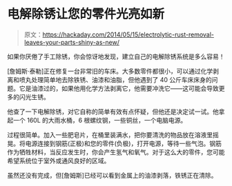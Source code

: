 # 电解除锈让您的零件光亮如新

> 原文：<https://hackaday.com/2014/05/15/electrolytic-rust-removal-leaves-your-parts-shiny-as-new/>

如果你厌倦了手工除锈，你会惊讶地发现，建立自己的电解除锈系统是多么容易！

[詹姆斯·泰勒]正在修复一台非常旧的车床。大多数零件都很小，可以通过化学剥离和喷丸处理简单地去除铁锈、油漆和油脂，但他遇到了 40 公斤车床床身的问题。它是油漆过的，如果他用化学方法剥离它，他需要冲洗它——这可能会导致更多的闪光生锈。

他查了一下电解除锈，对它自称的简单有效有点怀疑，但他还是决定试一试。他拿起一个 160L 的大雨水桶，6 根螺纹钢，一些铜丝，一个电脑电源。

过程很简单。加入一些肥皂片，在桶里装满水，把你要清洗的物品放在溶液里摇晃。将电源连接到钢筋(正极)和您的零件(负极)，打开电源，等待一些气泡。钢筋作为牺牲材料，当反应发生时，你会产生氢气和氧气。对于这么大的零件，您可能希望系统位于室外或通风良好的区域。

虽然还没有完成，但[詹姆斯]已经可以看到金属上的油漆剥落，铁锈正在清除。